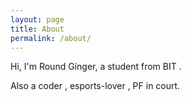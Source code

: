 ```yaml
---
layout: page
title: About
permalink: /about/
---
```


Hi, I'm Round Ginger, a student from BIT .

Also a coder , esports-lover , PF in court.



[博客首页]: www.roundginger.xyz

